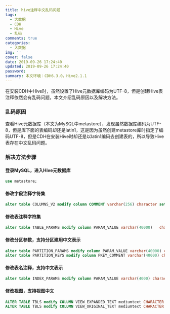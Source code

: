 ```yaml
---
title: hive注释中文乱码问题
tags:
  - 大数据
  - CDH
  - Hive
  - 乱码
comments: true
categories:
  - 大数据
img: ''
cover: false
date: 2019-09-26 17:24:40
updated: 2019-09-26 17:24:40
password:
summary: 本文环境：CDH6.3.0，Hive2.1.1
---
```

在安装CDH中Hive时，虽然设置了Hive元数据库编码为UTF-8，但是创建Hive表注释依然会有乱码问题，本文介绍乱码原因以及解决方法。

### 乱码原因
查看Hive元数据库（本文为MySQL中metastore），发现虽然数据库编码为UTF-8，但是库下面的表编码却还是latin1，这是因为虽然创建metastore库时指定了编码UTF-8，但是CDH在安装Hive时却还是以latin1编码去创建表的，所以导致Hive表存在中文乱码问题。

### 解决方法步骤

#### 登录MySQL，进入Hive元数据库
```sql
use metastore;
```

#### 修改字段注释字符集
```sql
alter table COLUMNS_V2 modify column COMMENT varchar(256) character set utf8;
```

#### 修改表注释字符集
```sql
alter table TABLE_PARAMS modify column PARAM_VALUE varchar(40000) 	character set utf8;
```
#### 修改分区参数，支持分区建用中文表示
```sql
alter table PARTITION_PARAMS modify column PARAM_VALUE varchar(40000) character set utf8;
alter table PARTITION_KEYS modify column PKEY_COMMENT varchar(40000) character set utf8;
```

#### 修改表名注释，支持中文表示
```sql
alter table INDEX_PARAMS modify column PARAM_VALUE varchar(4000) character set utf8;
```

#### 修改视图，支持视图中文
```sql
ALTER TABLE TBLS modify COLUMN VIEW_EXPANDED_TEXT mediumtext CHARACTER SET utf8;
ALTER TABLE TBLS modify COLUMN VIEW_ORIGINAL_TEXT mediumtext CHARACTER SET utf8;
```